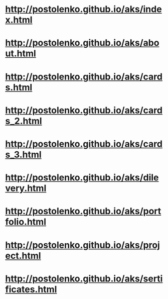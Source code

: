 # http://postolenko.github.io/aks/index.html
# http://postolenko.github.io/aks/about.html
# http://postolenko.github.io/aks/cards.html
# http://postolenko.github.io/aks/cards_2.html
# http://postolenko.github.io/aks/cards_3.html
# http://postolenko.github.io/aks/dilevery.html
# http://postolenko.github.io/aks/portfolio.html
# http://postolenko.github.io/aks/project.html
# http://postolenko.github.io/aks/sertificates.html